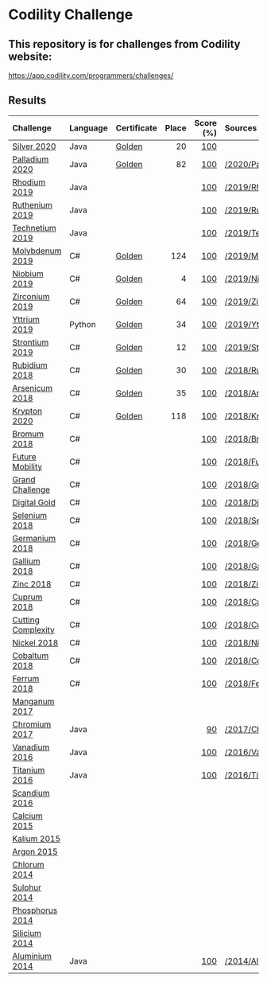 # Codility Challenge
## This repository is for challenges from Codility website:
https://app.codility.com/programmers/challenges/

## Results

| Challenge                                                                                     | Language | Certificate                                                               | Place |                                                                      Score (%) | Sources                                            |
| :-------------------------------------------------------------------------------------------- | :------- | :------------------------------------------------------------------------ | -----:| -----------------------------------------------------------------------------: | :------------------------------------------------- | 
| [Silver    2020](https://app.codility.com/programmers/challenges/silver2020/)                 | Java     | [Golden](https://app.codility.com/cert/view/certFY8MTS-2444ZDSXDRH8XEAY/) |    20 | [100](https://app.codility.com/cert/view/certFY8MTS-2444ZDSXDRH8XEAY/details/) |                                                    |
| [Palladium 2020](https://app.codility.com/programmers/challenges/palladium2020/)              | Java     | [Golden](https://app.codility.com/cert/view/certQVUGK9-A3JGUNN4QV7W72UW/) |    82 | [100](https://app.codility.com/cert/view/certQVUGK9-A3JGUNN4QV7W72UW/details/) | [/2020/Palladium2020](/2020/Palladium2020)         |
| [Rhodium 2019](https://app.codility.com/programmers/challenges/rhodium2019/)                  | Java     |                                                                           |       | [100](https://app.codility.com/demo/results/trainingWU64X2-MC5/)               | [/2019/Rhodium2019](/2019/Rhodium2019)             |
| [Ruthenium 2019](https://app.codility.com/programmers/challenges/ruthenium2019/)              | Java     |                                                                           |       | [100](https://app.codility.com/demo/results/training7RQSXG-KTF/)               | [/2019/Ruthenium2019](/2019/Ruthenium2019)         |
| [Technetium 2019](https://app.codility.com/programmers/challenges/technetium2019/)            | Java     |                                                                           |       | [100](https://app.codility.com/demo/results/training6483BY-BEX/)               | [/2019/Technetium2019](/2019/Technetium2019)       |
| [Molybdenum 2019](https://app.codility.com/programmers/challenges/molybdenum2019/)            | C#       | [Golden](https://app.codility.com/cert/view/certCYM6G6-NWYZZB3UFVADQ8JA/) |   124 | [100](https://app.codility.com/cert/view/certCYM6G6-NWYZZB3UFVADQ8JA/details/) | [/2019/Molybdenum2019](/2019/Molybdenum2019)       |
| [Niobium 2019](https://app.codility.com/programmers/challenges/niobium2019/)                  | C#       | [Golden](https://app.codility.com/cert/view/certD2ERMJ-F7P869EA93VM38QT/) |     4 | [100](https://app.codility.com/cert/view/certD2ERMJ-F7P869EA93VM38QT/details/) | [/2019/Niobium2019](/2019/Niobium2019)             |
| [Zirconium 2019](https://app.codility.com/programmers/challenges/zirconium2019/)              | C#       | [Golden](https://app.codility.com/cert/view/cert2XXP3U-FECB7D4DHXD6RQFP/) |    64 | [100](https://app.codility.com/cert/view/cert2XXP3U-FECB7D4DHXD6RQFP/details/) | [/2019/Zirconium2019](/2019/Zirconium2019)         |
| [Yttrium 2019](https://app.codility.com/programmers/challenges/yttrium2019/)                  | Python   | [Golden](https://app.codility.com/cert/view/certQHKKSG-4Y8U3C7XJGDGT8BY/) |    34 | [100](https://app.codility.com/cert/view/certQHKKSG-4Y8U3C7XJGDGT8BY/details/) | [/2019/Yttrium2019](/2019/Yttrium2019)             |
| [Strontium 2019](https://app.codility.com/programmers/challenges/strontium2019/)              | C#       | [Golden](https://app.codility.com/cert/view/certUUVTTC-PZ349NV3JETSD2E4/) |    12 | [100](https://app.codility.com/cert/view/certUUVTTC-PZ349NV3JETSD2E4/details/) | [/2019/Strontium2019](/2019/Strontium2019)         |
| [Rubidium 2018](https://app.codility.com/programmers/challenges/rubidium2018/)                | C#       | [Golden](https://app.codility.com/cert/view/cert68AJCK-Y9P234AQMSSXU2NF/) |    30 | [100](https://app.codility.com/cert/view/cert68AJCK-Y9P234AQMSSXU2NF/details/) | [/2018/Rubidium2018](/2018/Rubidium2018)           |
| [Arsenicum 2018](https://app.codility.com/programmers/challenges/arsenicum2018/)              | C#       | [Golden](https://app.codility.com/cert/view/certRXG48N-HTNQSSNBG3S4KJRC/) |    35 | [100](https://app.codility.com/cert/view/certRXG48N-HTNQSSNBG3S4KJRC/details/) | [/2018/Arsenicum2018](/2018/Arsenicum2018)         |
| [Krypton 2020](https://app.codility.com/programmers/challenges/krypton2018/)                  | C#       | [Golden](https://app.codility.com/cert/view/certEEHV6Z-M6BTQ5KUNPUMFGVS/) |   118 | [100](https://app.codility.com/cert/view/certEEHV6Z-M6BTQ5KUNPUMFGVS/details/) | [/2018/Krypton2018](/2018/Krypton2018)             |
| [Bromum 2018](https://app.codility.com/programmers/challenges/bromum2018/)                    | C#       |                                                                           |       | [100](https://app.codility.com/demo/results/trainingAS7WA4-U5U/)               | [/2018/Bromum2018](/2018/Bromum2018)               |
| [Future Mobility](https://app.codility.com/programmers/challenges/future_mobility2018/)       | C#       |                                                                           |       | [100](https://app.codility.com/demo/results/trainingEARP6M-5MS/)               | [/2018/FutureMobility](/2018/FutureMobility)       |
| [Grand Challenge](https://app.codility.com/programmers/challenges/grand2018/)                 | C#       |                                                                           |       | [100](https://app.codility.com/demo/results/trainingEMXM4S-MF8/)               | [/2018/GrandChallenge](/2018/GrandChallenge)       |
| [Digital Gold](https://app.codility.com/programmers/challenges/digital_gold/)                 | C#       |                                                                           |       | [100](https://app.codility.com/demo/results/trainingSFSXPH-HSJ/)               | [/2018/DigitalGold](/2018/DigitalGold)             |
| [Selenium 2018](https://app.codility.com/programmers/challenges/selenium2018/)                | C#       |                                                                           |       | [100](https://app.codility.com/demo/results/training95ZMZ5-EXM/)               | [/2018/Selenium2018](/2018/Selenium2018)           |
| [Germanium 2018](https://app.codility.com/programmers/challenges/germanium2018/)              | C#       |                                                                           |       | [100](https://app.codility.com/demo/results/trainingXJN8KJ-KC3/)               | [/2018/Germanium2018](/2018/Germanium2018)         |
| [Gallium 2018](https://app.codility.com/programmers/challenges/gallium2018/)                  | C#       |                                                                           |       | [100](https://app.codility.com/demo/results/trainingQRPX5P-KHM/)               | [/2018/Gallium2018](/2018/Gallium2018)             |
| [Zinc 2018](https://app.codility.com/programmers/challenges/zinc2018/)                        | C#       |                                                                           |       | [100](https://app.codility.com/demo/results/trainingT8GSEH-REJ/)               | [/2018/Zinc2018](/2018/Zinc2018)                   |
| [Cuprum 2018](https://app.codility.com/programmers/challenges/cuprum2018/)                    | C#       |                                                                           |       | [100](https://app.codility.com/demo/results/trainingPME3KH-T83/)               | [/2018/Cuprum2018](/2018/Cuprum2018)               |
| [Cutting Complexity](https://app.codility.com/programmers/challenges/cutting_complexity2018/) | C#       |                                                                           |       | [100](https://app.codility.com/demo/results/trainingKX2HW9-TGK/)               | [/2018/CuttingComplexity](/2018/CuttingComplexity) |
| [Nickel 2018](https://app.codility.com/programmers/challenges/nickel2018/)                    | C#       |                                                                           |       | [100](https://app.codility.com/demo/results/training3P8KH5-69Y/)               | [/2018/Nickel2018](/2018/Nickel2018)               |
| [Cobaltum 2018](https://app.codility.com/programmers/challenges/cobaltum2018/)                | C#       |                                                                           |       | [100](https://app.codility.com/demo/results/trainingF3J7T9-WBR/)               | [/2018/Cobaltum2018](/2018/Cobaltum2018)           |
| [Ferrum 2018](https://app.codility.com/programmers/challenges/ferrum2018/)                    | C#       |                                                                           |       | [100](https://app.codility.com/demo/results/trainingJNYUHS-6HD/)               | [/2018/Ferrum2018](/2018/Ferrum2018)               |
| [Manganum 2017](https://app.codility.com/programmers/challenges/manganum2017/)                |          |                                                                           |       |                                                                                |                                                    |
| [Chromium 2017](https://app.codility.com/programmers/challenges/chromium2017/)                | Java     |                                                                           |       | [90](https://app.codility.com/demo/results/training8JYS8K-8HS/)                | [/2017/Chromium2017](/2017/Chromium2017)           |
| [Vanadium 2016](https://app.codility.com/programmers/challenges/vanadium2016/)                | Java     |                                                                           |       | [100](https://app.codility.com/demo/results/trainingP9RUVW-CRW/)               | [/2016/Vanadium2016](/2016/Vanadium2016)           |
| [Titanium 2016](https://app.codility.com/programmers/challenges/titanium2016/)                | Java     |                                                                           |       | [100](https://app.codility.com/demo/results/trainingXWH6UY-AX7/)               | [/2016/Titanium2016](/2016/Titanium2016)           |
| [Scandium 2016](https://app.codility.com/programmers/challenges/manganum2017/)                |          |                                                                           |       |                                                                                |                                                    |
| [Calcium 2015](https://app.codility.com/programmers/challenges/calcium2015/)                  |          |                                                                           |       |                                                                                |                                                    |
| [Kalium 2015](https://app.codility.com/programmers/challenges/kalium2015/)                    |          |                                                                           |       |                                                                                |                                                    |
| [Argon 2015](https://app.codility.com/programmers/challenges/argon2015/)                      |          |                                                                           |       |                                                                                |                                                    |
| [Chlorum 2014](https://app.codility.com/programmers/challenges/chlorum2014/)                  |          |                                                                           |       |                                                                                |                                                    |
| [Sulphur 2014](https://app.codility.com/programmers/challenges/sulphur2014/)                  |          |                                                                           |       |                                                                                |                                                    |
| [Phosphorus 2014](https://app.codility.com/programmers/challenges/phosphorus2014/)            |          |                                                                           |       |                                                                                |                                                    |
| [Silicium 2014](https://app.codility.com/programmers/challenges/silicium2014/)                |          |                                                                           |       |                                                                                |                                                    |
| [Aluminium 2014](https://app.codility.com/programmers/challenges/aluminium2014/)              | Java     |                                                                           |       | [100](https://app.codility.com/demo/results/trainingK2XHEJ-MB5/)               | [/2014/Aluminium2014](/2014/Aluminium2014)         |
